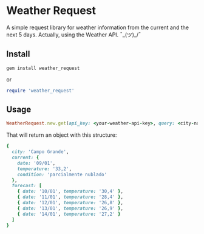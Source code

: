 # Weather Request

A simple request library for weather information from the current and the next 5 days.
Actually, using the Weather API.
¯\_(ツ)_/¯


## Install

```shell
gem install weather_request
```
or
```ruby
require 'weather_request'
```

## Usage

```ruby
WeatherRequest.new.get(api_key: <your-weather-api-key>, query: <city-name-or-geolocation>)
```
That will return an object with this structure:
```ruby
{
  city: 'Campo Grande',
  current: {
    date: '09/01',
    temperature: '33,2',
    condition: 'parcialmente nublado'
  },
  forecast: [
    { date: '10/01', temperature: '30,4' },
    { date: '11/01', temperature: '28,4' },
    { date: '12/01', temperature: '26,8' },
    { date: '13/01', temperature: '26,9' },
    { date: '14/01', temperature: '27,2' }
  ]
}
```
